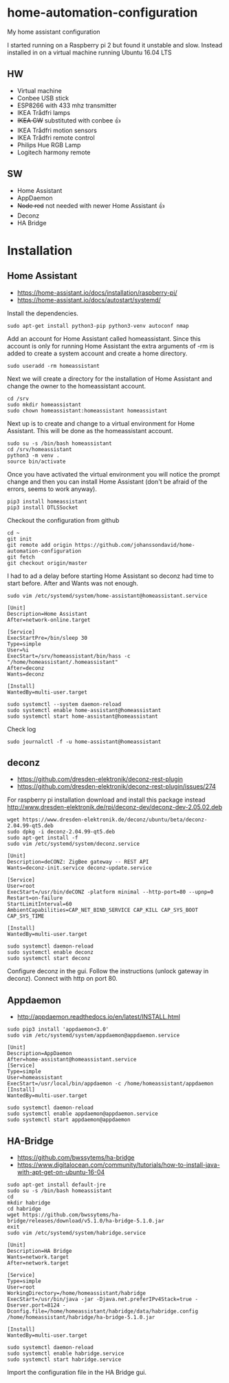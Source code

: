 # home-automation-configuration
My home assistant configuration

I started running on a Raspberry pi 2 but found it unstable and slow. Instead installed in on a virtual machine running Ubuntu 16.04 LTS

## HW
* Virtual machine
* Conbee USB stick
* ESP8266 with 433 mhz transmitter
* IKEA Trådfri lamps
* ~~IKEA GW~~ substituted with conbee :thumbsup:
* IKEA Trådfri motion sensors
* IKEA Trådfri remote control
* Philips Hue RGB Lamp
* Logitech harmony remote

## SW
* Home Assistant
* AppDaemon
* ~~Node red~~ not needed with newer Home Assistant :thumbsup:
* Deconz
* HA Bridge


# Installation

## Home Assistant
* https://home-assistant.io/docs/installation/raspberry-pi/
* https://home-assistant.io/docs/autostart/systemd/

Install the dependencies.
```
sudo apt-get install python3-pip python3-venv autoconf nmap
```

Add an account for Home Assistant called homeassistant. Since this account is only for running Home Assistant the extra arguments of -rm is added to create a system account and create a home directory.
```
sudo useradd -rm homeassistant
```

Next we will create a directory for the installation of Home Assistant and change the owner to the homeassistant account.
```
cd /srv
sudo mkdir homeassistant
sudo chown homeassistant:homeassistant homeassistant
```

Next up is to create and change to a virtual environment for Home Assistant. This will be done as the homeassistant account.
```
sudo su -s /bin/bash homeassistant
cd /srv/homeassistant
python3 -m venv .
source bin/activate
```

Once you have activated the virtual environment you will notice the prompt change and then you can install Home Assistant (don't be afraid of the errors, seems to work anyway).
```
pip3 install homeassistant
pip3 install DTLSSocket
```

Checkout the configuration from github
```
cd ~
git init
git remote add origin https://github.com/johanssondavid/home-automation-configuration
git fetch
git checkout origin/master
```

I had to ad a delay before starting Home Assistant so deconz had time to start before. After and Wants was not enough.
```
sudo vim /etc/systemd/system/home-assistant@homeassistant.service
```
```
[Unit]
Description=Home Assistant
After=network-online.target

[Service]
ExecStartPre=/bin/sleep 30
Type=simple
User=%i
ExecStart=/srv/homeassistant/bin/hass -c "/home/homeassistant/.homeassistant"
After=deconz
Wants=deconz

[Install]
WantedBy=multi-user.target
```

```
sudo systemctl --system daemon-reload
sudo systemctl enable home-assistant@homeassistant
sudo systemctl start home-assistant@homeassistant
```

Check log
```
sudo journalctl -f -u home-assistant@homeassistant
```

## deconz
* https://github.com/dresden-elektronik/deconz-rest-plugin
* https://github.com/dresden-elektronik/deconz-rest-plugin/issues/274

For raspberry pi installation download and install this package instead http://www.dresden-elektronik.de/rpi/deconz-dev/deconz-dev-2.05.02.deb

```
wget https://www.dresden-elektronik.de/deconz/ubuntu/beta/deconz-2.04.99-qt5.deb
sudo dpkg -i deconz-2.04.99-qt5.deb
sudo apt-get install -f
sudo vim /etc/systemd/system/deconz.service
```

```
[Unit]
Description=deCONZ: ZigBee gateway -- REST API
Wants=deconz-init.service deconz-update.service

[Service]
User=root
ExecStart=/usr/bin/deCONZ -platform minimal --http-port=80 --upnp=0
Restart=on-failure
StartLimitInterval=60
AmbientCapabilities=CAP_NET_BIND_SERVICE CAP_KILL CAP_SYS_BOOT CAP_SYS_TIME

[Install]
WantedBy=multi-user.target
```

```
sudo systemctl daemon-reload
sudo systemctl enable deconz
sudo systemctl start deconz
```

Configure deconz in the gui. Follow the instructions (unlock gateway in deconz). Connect with http on port 80.


## Appdaemon
* http://appdaemon.readthedocs.io/en/latest/INSTALL.html
```
sudo pip3 install 'appdaemon<3.0'
sudo vim /etc/systemd/system/appdaemon@appdaemon.service
```

```
[Unit]
Description=AppDaemon
After=home-assistant@homeassistant.service
[Service]
Type=simple
User=homeassistant
ExecStart=/usr/local/bin/appdaemon -c /home/homeassistant/appdaemon
[Install]
WantedBy=multi-user.target
```

```
sudo systemctl daemon-reload
sudo systemctl enable appdaemon@appdaemon.service 
sudo systemctl start appdaemon@appdaemon
```


## HA-Bridge
* https://github.com/bwssytems/ha-bridge
* https://www.digitalocean.com/community/tutorials/how-to-install-java-with-apt-get-on-ubuntu-16-04

```
sudo apt-get install default-jre
sudo su -s /bin/bash homeassistant
cd
mkdir habridge
cd habridge
wget https://github.com/bwssytems/ha-bridge/releases/download/v5.1.0/ha-bridge-5.1.0.jar
exit
sudo vim /etc/systemd/system/habridge.service
```

```
[Unit]
Description=HA Bridge
Wants=network.target
After=network.target

[Service]
Type=simple
User=root
WorkingDirectory=/home/homeassistant/habridge
ExecStart=/usr/bin/java -jar -Djava.net.preferIPv4Stack=true -Dserver.port=8124 -Dconfig.file=/home/homeassistant/habridge/data/habridge.config /home/homeassistant/habridge/ha-bridge-5.1.0.jar

[Install]
WantedBy=multi-user.target
```

```
sudo systemctl daemon-reload
sudo systemctl enable habridge.service
sudo systemctl start habridge.service
```

Import the configuration file in the HA Bridge gui. 

